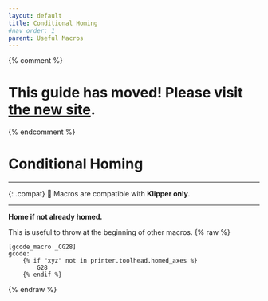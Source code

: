 ```yaml
---
layout: default
title: Conditional Homing
#nav_order: 1
parent: Useful Macros
---
```

{% comment %} 
# This guide has moved! Please visit [the new site](https://ellis3dp.com/Print-Tuning-Guide/).
{% endcomment %}
# Conditional Homing

---

{: .compat}
:dizzy: Macros are compatible with **Klipper only**.

---

**Home if not already homed.** 

This is useful to throw at the beginning of other macros.
{% raw %}
```
[gcode_macro _CG28]
gcode:
    {% if "xyz" not in printer.toolhead.homed_axes %}
        G28
    {% endif %}
```
{% endraw %}